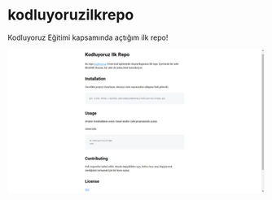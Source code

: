 # kodluyoruzilkrepo
Kodluyoruz Eğitimi kapsamında açtığım ilk repo!

![Kodluyorum_markdonw_picture](https://raw.githubusercontent.com/Kodluyoruz/taskforce/main/git/odev1/figures/markdown.png)